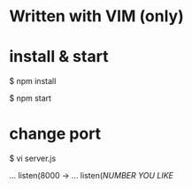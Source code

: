 # Written with VIM (only)

# install & start

$ npm install

$ npm start

# change port 

$ vi server.js

... listen(8000 -> ... listen(*NUMBER YOU LIKE*
